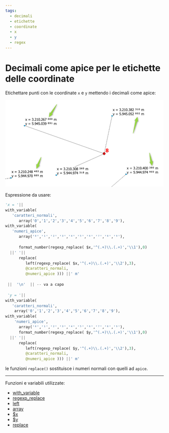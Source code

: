 ```yaml
---
tags:
  - decimali
  - etichette
  - coordinate
  - x
  - y
  - regex
---
```


# Decimali come apice per le etichette delle coordinate

Etichettare punti con le coordinate `x` e `y` mettendo i decimali come apice:


[![](../img/esempi/decimali_come_apice/img_01.png)](../img/esempi/decimali_come_apice/img_01.png)

Espressione da usare:

```python
'x = '||
with_variable(
   'caratteri_normali',
      array('0','1','2','3','4','5','6','7','8','9'),
with_variable(
   'numeri_apice',
      array('⁰','¹','²','³','⁴','⁵','⁶','⁷','⁸','⁹'),

      format_number(regexp_replace( $x,'^(.+)\\.(.+)','\\1'),0)
  ||' '||
      replace(
         left(regexp_replace( $x,'^(.+)\\.(.+)','\\2'),3),
         @caratteri_normali,
         @numeri_apice ))) ||' m'

 ||  '\n'  || -- va a capo

 'y = '||
with_variable(
   'caratteri_normali',
    array('0','1','2','3','4','5','6','7','8','9'),
with_variable(
    'numeri_apice',
      array('⁰','¹','²','³','⁴','⁵','⁶','⁷','⁸','⁹'),
      format_number(regexp_replace( $y,'^(.+)\\.(.+)','\\1'),0)
  ||' '||
      replace(
         left(regexp_replace( $y,'^(.+)\\.(.+)','\\2'),3),
         @caratteri_normali,
         @numeri_apice ))) ||' m'
```


le funzioni `replace()` sostituisce i numeri normali con quelli ad `apice`.

---

Funzioni e variabili utilizzate:

* [with_variable](../gr_funzioni/variabili/with_variable.md)
* [regexp_replace](../gr_funzioni/stringhe_di_testo/stringhe_di_testo_unico.md#regex_replace)
* [left](../gr_funzioni/stringhe_di_testo/stringhe_di_testo_unico.md#left)
* [array](../gr_funzioni/array/array_unico.md#array)
* [$x](../gr_funzioni/geometria/geometria_unico.md#x)
* [$y](../gr_funzioni/geometria/geometria_unico.md#y)
* [replace](../gr_funzioni/stringhe_di_testo/stringhe_di_testo_unico.md#replace)

